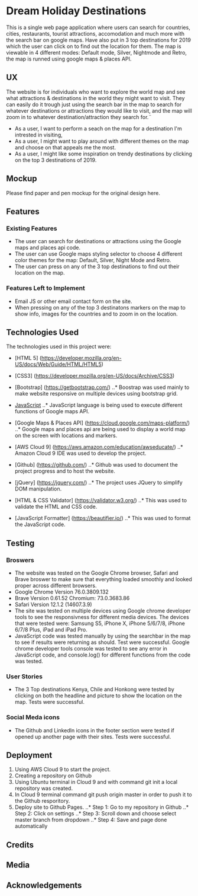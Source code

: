 # Dream Holiday Destinations

This is a single web page application where users can search for countries, cities, restaurants, tourist attractions, accomodation and much more with the search bar on google maps. Have also put in 3 top destinations for 2019 which the user can click on to find out the location for them. The map is viewable in 4 different modes: Default mode, Silver, Nightmode and Retro, the map is runned using google maps & places API.   

## UX

The website is for individuals who want to explore the world map and see what attractions & destinations in the world they might want to visit. They can easily do it trough just using the search bar in the map to search for whatever destinations or attractions they would like to visit, and the map will zoom in to whatever destination/attraction they search for.¨

* As a user, I want to perform a seach on the map for a destination I'm intrested in visiting,
* As a user, I might want to play around with different themes on the map and choose on that appeals me the most.
* As a user, I might like some inspiration on trendy destinations by clicking on the top 3 destinations of 2019.

## Mockup

Please find paper and pen mockup for the original design here.

## Features

### Existing Features

* The user can search for destinations or attractions using the Google maps and places api code.
* The user can use Google maps styling selector to choose 4 different color themes for the map: Default, Silver, Night Mode and Retro.
* The user can press on any of the 3 top destinations to find out their location on the map.

### Features Left to Implement

* Email JS or other email contact form on the site.
* When pressing on any of the top 3 destinatons markers on the map to show info, images for the countries and to zoom in on the location.


## Technologies Used

The technologies used in this project were:

* [HTML 5] (https://developer.mozilla.org/en-US/docs/Web/Guide/HTML/HTML5)

* [CSS3] (https://developer.mozilla.org/en-US/docs/Archive/CSS3)

* [Bootstrap] (https://getbootstrap.com/)
..* Boostrap was used mainly to make website responsive on multiple devices using bootstrap grid.

* [JavaScript](https://developer.mozilla.org/en-US/docs/Web/JavaScript)
..* JavaScript language is being used to execute different functions of Google maps API.

* [Google Maps & Places API] (https://cloud.google.com/maps-platform/)
..* Google maps and places api are being used to display a world map on the screen with locations and markers.

* [AWS Cloud 9] (https://aws.amazon.com/education/awseducate/)
..* Amazon Cloud 9 IDE was used to develop the project.

* [Github] (https://github.com/)
..* Github was used to document the project progress and to host the website.

* [jQuery] (https://jquery.com/)
..* The project uses JQuery to simplify DOM manipulation.

* [HTML & CSS Validator] (https://validator.w3.org/)
..* This was used to validate the HTML and CSS code.

* [JavaScript Formatter] (https://beautifier.io/)
..* This was used to format the JavaScript code.

## Testing

### Broswers

* The website was tested on the Google Chrome browser, Safari and Brave broswer to make sure that everything loaded smoothly and looked proper across different browsers.
* Google Chrome Version 76.0.3809.132
* Brave Version 0.61.52 Chromium: 73.0.3683.86
* Safari Version 12.1.2 (14607.3.9)
* The site was tested on multiple devices using Google chrome developer tools to see the responsivness for different media devices. The devices that were tested were: Samsung S5, iPhone X, iPhone 5/6/7/8, iPhone 6/7/8 Plus, iPad and iPad Pro.
* JavaScript code was tested manually by using the searchbar in the map to see if results were returning as should. Test were successful. Google chrome developer tools console was tested to see any error in JavaScript code, and console.log() for different functions from the code was tested.

### User Stories

* The 3 Top destinations Kenya, Chile and Honkong were tested by clicking on both the headline and picture to show the location on the map. Tests were successful.

### Social Meda icons

* The Github and LinkedIn icons in the footer section were tested if opened up another page with their sites. Tests were successful.


## Deployment

1. Using AWS Cloud 9 to start the project. 
2. Creating a repository on Github
3. Using Ubuntu terminal in Cloud 9 and with command git init a local repository was created.
4. In Cloud 9 terminal command git push origin master in order to push it to the Github resporitory.
5. Deploy site to Github Pages.
..* Step 1: Go to my repository in Github
..* Step 2: Click on settings
..* Step 3: Scroll down and choose select master branch from dropdown
..* Step 4: Save and page done automatically 

## Credits

## Media

## Acknowledgements
